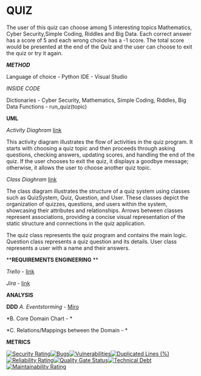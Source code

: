 # QUIZ
The user of this quiz can choose among 5 interesting topics Mathematics, Cyber Security,Simple Coding, Riddles and Big Data. Each correct answer has a score of 5 and each wrong choice has a -1 score. The total score would be presented at the end of the Quiz and the user can choose to exit the quiz or try it again.

***METHOD***

Language of choice - Python
IDE - Visual Studio

*INSIDE CODE*

Dictionaries - Cyber Security, Mathematics, Simple Coding, Riddles, Big Data
Functions - run_quiz(topic)


****UML****

*Activity Diaghram* [link](https://github.com/CirilSM/Quiz_py/blob/main/Activity%20Diaghram%20(Updated).png)

This activity diagram illustrates the flow of activities in the quiz program. It starts with choosing a quiz topic and then proceeds through asking questions, checking answers, updating scores, and handling the end of the quiz. If the user chooses to exit the quiz, it displays a goodbye message; otherwise, it allows the user to choose another quiz topic.

*Class Diaghram* [link](https://github.com/CirilSM/Quiz_py/blob/main/Class%20Diaghram(updated).png)

The class diagram illustrates the structure of a quiz system using classes such as QuizSystem, Quiz, Question, and User. These classes depict the organization of quizzes, questions, and users within the system, showcasing their attributes and relationships. Arrows between classes represent associations, providing a concise visual representation of the static structure and connections in the quiz application.

The quiz class represents the quiz program and contains the main logic.
Question class represents a quiz question and its details.
User class represents a user with a name and their answers.



****REQUIREMENTS ENGINEERING** **

*Trello* - [link](https://trello.com/invite/b/Bgu6AhXb/ATTI98901215374970c6e9f727dc23b4e33cB031ADDA/quiz)

*Jira* - [link](https://ciril2992000.atlassian.net/jira/software/projects/QUIZ/boards/3)


****ANALYSIS****


****DDD****
*A. Eventstorming* - [Miro](https://miro.com/app/board/uXjVN4fbazU=/?share_link_id=146440318679)

*B. Core Domain Chart - *

*C. Relations/Mappings between the Domain - *


****METRICS****

[![Security Rating](https://sonarcloud.io/api/project_badges/measure?project=CirilSM_Quiz_py&metric=security_rating)](https://sonarcloud.io/summary/new_code?id=CirilSM_Quiz_py)[![Bugs](https://sonarcloud.io/api/project_badges/measure?project=CirilSM_Quiz_py&metric=bugs)](https://sonarcloud.io/summary/new_code?id=CirilSM_Quiz_py)[![Vulnerabilities](https://sonarcloud.io/api/project_badges/measure?project=CirilSM_Quiz_py&metric=vulnerabilities)](https://sonarcloud.io/summary/new_code?id=CirilSM_Quiz_py)[![Duplicated Lines (%)](https://sonarcloud.io/api/project_badges/measure?project=CirilSM_Quiz_py&metric=duplicated_lines_density)](https://sonarcloud.io/summary/new_code?id=CirilSM_Quiz_py)[![Reliability Rating](https://sonarcloud.io/api/project_badges/measure?project=CirilSM_Quiz_py&metric=reliability_rating)](https://sonarcloud.io/summary/new_code?id=CirilSM_Quiz_py)[![Quality Gate Status](https://sonarcloud.io/api/project_badges/measure?project=CirilSM_Quiz_py&metric=alert_status)](https://sonarcloud.io/summary/new_code?id=CirilSM_Quiz_py)[![Technical Debt](https://sonarcloud.io/api/project_badges/measure?project=CirilSM_Quiz_py&metric=sqale_index)](https://sonarcloud.io/summary/new_code?id=CirilSM_Quiz_py)[![Maintainability Rating](https://sonarcloud.io/api/project_badges/measure?project=CirilSM_Quiz_py&metric=sqale_rating)](https://sonarcloud.io/summary/new_code?id=CirilSM_Quiz_py)





